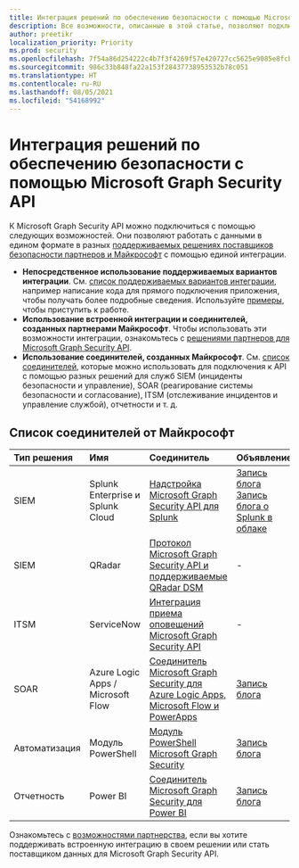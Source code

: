 ```yaml
---
title: Интеграция решений по обеспечению безопасности с помощью Microsoft Graph Security API
description: Все возможности, описанные в этой статье, позволяют подключаться к Microsoft Graph Security API. Эти возможности позволяют работать с данными в едином формате в разных поддерживаемых решениях поставщиков безопасности партнеров и Майкрософт с помощью единой интеграции.
author: preetikr
localization_priority: Priority
ms.prod: security
ms.openlocfilehash: 7f54a86d254222c4b7f3f4269f57e420727cc5625e9085e8fcbab506dd943028
ms.sourcegitcommit: 986c33b848fa22a153f28437738953532b78c051
ms.translationtype: HT
ms.contentlocale: ru-RU
ms.lasthandoff: 08/05/2021
ms.locfileid: "54168992"
---
```

# <a name="security-solution-integrations-using-the-microsoft-graph-security-api"></a>Интеграция решений по обеспечению безопасности с помощью Microsoft Graph Security API

К Microsoft Graph Security API можно подключиться с помощью следующих возможностей. Они позволяют работать с данными в едином формате в разных [поддерживаемых решениях поставщиков безопасности партнеров и Майкрософт](/graph/api/resources/security-api-overview#alerts) с помощью единой интеграции.

- **Непосредственное использование поддерживаемых вариантов интеграции**. См. [список поддерживаемых вариантов интеграции](./security-concept-overview.md#why-use-the-microsoft-graph-security-api), например написание кода для прямого подключения приложения, чтобы получать более подробные сведения. Используйте [примеры](https://aka.ms/graphsecurityapicode), чтобы приступить к работе.
- **Использование встроенной интеграции и соединителей, созданных партнерами Майкрософт**. Чтобы использовать эти возможности интеграции, ознакомьтесь с [решениями партнеров для Microsoft Graph Security API](https://aka.ms/graphsecuritypartnerships).  
- **Использование соединителей, созданных Майкрософт**. См. [список соединителей](#list-of-connectors-from-microsoft), которые можно использовать для подключения к API с помощью разных решений для служб SIEM (инциденты безопасности и управление), SOAR (реагирование системы безопасности и согласование), ITSM (отслеживание инцидентов и управление службой), отчетности и т. д.  

## <a name="list-of-connectors-from-microsoft"></a>Список соединителей от Майкрософт

| Тип решения | Имя | Соединитель | Объявление |
|:-----|:--------|:--------|:----------|
| SIEM |Splunk Enterprise и Splunk Cloud|[Надстройка Microsoft Graph Security API для Splunk](https://aka.ms/graphsecuritysplunkaddon) | [Запись блога](https://aka.ms/graphsecuritysplunkaddonblogpost)<br>[Запись блога о Splunk в облаке](https://aka.ms/graphsecuritysplunkcloudblogpost)|
| SIEM |QRadar|[Протокол Microsoft Graph Security API и поддерживаемые QRadar DSM](https://www.ibm.com/support/knowledgecenter/SS42VS_DSM/com.ibm.dsm.doc/c_logsource_Microsoft_Graph_Security_protocol.html)| - |
| ITSM |ServiceNow|[Интеграция приема оповещений Microsoft Graph Security API](https://docs.servicenow.com/bundle/orlando-security-management/page/product/secops-integration-sir/secops-integration-ms-graph/concept/ms-graph-about.html)| - |
| SOAR | Azure Logic Apps / Microsoft Flow | [Соединитель Microsoft Graph Security для Azure Logic Apps, Microsoft Flow и PowerApps](/azure/connectors/connectors-integrate-security-operations-create-api-microsoft-graph-security) | [Запись блога](https://aka.ms/graphsecurityconnectorsblogpost) |
| Автоматизация | Модуль PowerShell | [Модуль PowerShell Microsoft Graph Security](https://aka.ms/graphsecuritypowershellmodule) | [Запись блога](https://aka.ms/graphsecuritypowershellmodulepost) |
| Отчетность | Power BI | [Соединитель Microsoft Graph Security для Power BI](/power-bi/connect-data/desktop-connect-graph-security) | [Запись блога](https://aka.ms/graphsecuritypowerbiconnectorblogpost) |

Ознакомьтесь с [возможностями партнерства](./security-partner-overview.md), если вы хотите поддерживать встроенную интеграцию в своем решении или стать поставщиком данных для Microsoft Graph Security API.